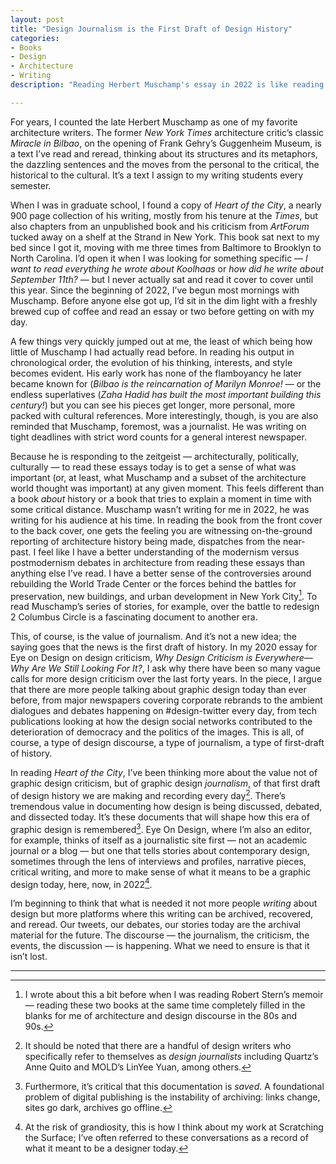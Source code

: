 ```yaml
---
layout: post
title: "Design Journalism is the First Draft of Design History"
categories:
- Books
- Design
- Architecture
- Writing
description: "Reading Herbert Muschamp's essay in 2022 is like reading history being written"

---
```


For years, I counted the late Herbert Muschamp as one of my favorite architecture writers. The former *New York Times* architecture critic’s classic *Miracle in Bilbao*, on the opening of Frank Gehry’s Guggenheim Museum, is a text I’ve read and reread, thinking about its structures and its metaphors, the dazzling sentences and the moves from the personal to the critical, the historical to the cultural. It’s a text I assign to my writing students every semester.

When I was in graduate school, I found a copy of *Heart of the City*, a nearly 900 page collection of his writing, mostly from his tenure at the *Times*, but also chapters from an unpublished book and his criticism from *ArtForum* tucked away on a shelf at the Strand in New York. This book sat next to my bed since I got it, moving with me three times from Baltimore to Brooklyn to North Carolina. I’d open it when I was looking for something specific — *I want to read everything he wrote about Koolhaas* or *how did he write about September 11th?* — but I never actually sat and read it cover to cover until this year. Since the beginning of 2022, I’ve begun most mornings with Muschamp. Before anyone else got up, I’d sit in the dim light with a freshly brewed cup of coffee and read an essay or two before getting on with my day.

A few things very quickly jumped out at me, the least of which being how little of Muschamp I had actually read before. In reading his output in chronological order, the evolution of his thinking, interests, and style becomes evident. His early work has none of the flamboyancy he later became known for (*Bilbao is the reincarnation of Marilyn Monroe!* — or the endless superlatives (*Zaha Hadid has built the most important building this century!*) but you can see his pieces get longer, more personal, more packed with cultural references. More interestingly, though, is you are also reminded that Muschamp, foremost, was a journalist. He was writing on tight deadlines with strict word counts for a general interest newspaper.

Because he is responding to the zeitgeist — architecturally, politically, culturally — to read these essays today is to get a sense of what was important (or, at least, what Muschamp and a subset of the architecture world thought was important) at any given moment. This feels different than a book *about* history or a book that tries to explain a moment in time with some critical distance. Muschamp wasn’t writing for me in 2022, he was writing for his audience at his time. In reading the book from the front cover to the back cover, one gets the feeling you are witnessing on-the-ground reporting of architecture history being made, dispatches from the near-past. I feel like I have a better understanding of the modernism versus postmodernism debates in architecture from reading these essays than anything else I’ve read. I have a better sense of the controversies around rebuilding the World Trade Center or the forces behind the battles for preservation, new buildings, and urban development in New York City[^1]. To read Muschamp’s series of stories, for example, over the battle to redesign 2 Columbus Circle is a fascinating document to another era.

This, of course, is the value of journalism. And it’s not a new idea; the saying goes that the news is the first draft of history. In my 2020 essay for Eye on Design on design criticism, *Why Design Criticism is Everywhere—Why Are We Still Looking For It?*, I ask why there have been so many vague calls for more design criticism over the last forty years. In the piece, I argue that there are more people talking about graphic design today than ever before, from major newspapers covering corporate rebrands to the ambient dialogues and debates happening on #design-twitter every day, from tech publications looking at how the design social networks contributed to the deterioration of democracy and the politics of the images. This is all, of course, a type of design discourse, a type of journalism, a type of first-draft of history.

In reading *Heart of the City*, I’ve been thinking more about the value not of graphic design criticism, but of graphic design *journalism*, of that first draft of design history we are making and recording every day[^2]. There’s tremendous value in documenting how design is being discussed, debated, and dissected today. It’s these documents that will shape how this era of graphic design is remembered[^3]. Eye On Design, where I’m also an editor, for example, thinks of itself as a journalistic site first — not an academic journal or a blog — but one that tells stories about contemporary design, sometimes through the lens of interviews and profiles, narrative pieces, critical writing, and more to make sense of what it means to be a graphic design today, here, now, in 2022[^4].

I’m beginning to think that what is needed it not more people *writing* about design but more platforms where this writing can be archived, recovered, and reread. Our tweets, our debates, our stories today are the archival material for the future. The discourse — the journalism, the criticism, the events, the discussion — is happening. What we need to ensure is that it isn’t lost.

----

[^1]: I wrote about this a bit before when I was reading Robert Stern’s memoir — reading these two books at the same time completely filled in the blanks for me of architecture and design discourse in the 80s and 90s.

[^2]: It should be noted that there are a handful of design writers who specifically refer to themselves as *design journalists* including Quartz’s Anne Quito and MOLD’s LinYee Yuan, among others.

[^3]: Furthermore, it’s critical that this documentation is *saved*. A foundational problem of digital publishing is the instability of archiving: links change, sites go dark, archives go offline.

[^4]: At the risk of grandiosity, this is how I think about my work at Scratching the Surface; I’ve often referred to these conversations as a record of what it meant to be a designer today.
